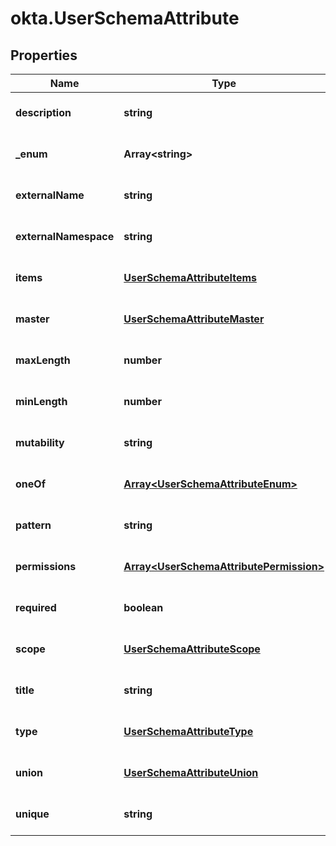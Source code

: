 # okta.UserSchemaAttribute

## Properties

Name | Type | Description | Notes
------------ | ------------- | ------------- | -------------
**description** | **string** |  | [optional] [default to undefined]
**_enum** | **Array&lt;string&gt;** |  | [optional] [default to undefined]
**externalName** | **string** |  | [optional] [default to undefined]
**externalNamespace** | **string** |  | [optional] [default to undefined]
**items** | [**UserSchemaAttributeItems**](UserSchemaAttributeItems.md) |  | [optional] [default to undefined]
**master** | [**UserSchemaAttributeMaster**](UserSchemaAttributeMaster.md) |  | [optional] [default to undefined]
**maxLength** | **number** |  | [optional] [default to undefined]
**minLength** | **number** |  | [optional] [default to undefined]
**mutability** | **string** |  | [optional] [default to undefined]
**oneOf** | [**Array&lt;UserSchemaAttributeEnum&gt;**](UserSchemaAttributeEnum.md) |  | [optional] [default to undefined]
**pattern** | **string** |  | [optional] [default to undefined]
**permissions** | [**Array&lt;UserSchemaAttributePermission&gt;**](UserSchemaAttributePermission.md) |  | [optional] [default to undefined]
**required** | **boolean** |  | [optional] [default to undefined]
**scope** | [**UserSchemaAttributeScope**](UserSchemaAttributeScope.md) |  | [optional] [default to undefined]
**title** | **string** |  | [optional] [default to undefined]
**type** | [**UserSchemaAttributeType**](UserSchemaAttributeType.md) |  | [optional] [default to undefined]
**union** | [**UserSchemaAttributeUnion**](UserSchemaAttributeUnion.md) |  | [optional] [default to undefined]
**unique** | **string** |  | [optional] [default to undefined]


